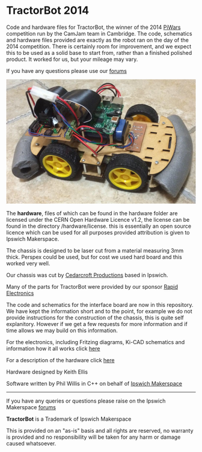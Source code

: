# TractorBot 2014
Code and hardware files for TractorBot, the winner of the 2014 [PiWars](http://piwars.org) competition run by the CamJam team in Cambridge. The code, schematics and hardware files provided are exactly as the robot ran on the day of the 2014 competition. There is certainly room for improvement, and we expect this to be used as a solid base to start from, rather than a finished polished product. It worked for us, but your mileage may vary.

If you have any questions please use our [forums](http://forums.ipswichmakerspace.com) 

![TractorBot](images/TractorBot.JPG "TractorBot")

The **hardware**, files of which can be found in the hardware folder are licensed under the CERN Open Hardware Licence v1.2, the license can be found in the directory /hardware/license. this is essentially an open source licence which can be used for all purposes provided attribution is given to Ipswich Makerspace.

The chassis is designed to be laser cut from a material measuring 3mm thick. Perspex could be used, but for cost we used hard board and this worked very well.

Our chassis was cut by [Cedarcroft Productions](http://www.cedarcroftproductions.com/) based in Ipswich.

Many of the parts for TractorBot were provided by our sponsor [Rapid Electronics](http://www.rapidonline.com/)

The code and schematics for the interface board are now in this repository.  We have kept the information short and to the point, for example we do not provide instructions for the construction of the chassis,  this is quite self explanitory.  However if we get a few requests for more information and if time allows we may build on this information.

For the electronics, including Fritzing diagrams, Ki-CAD schematics and information how it all works click [here](electronics/electronics.md)

For a description of the hardware click [here](hardware/hardware.md)

Hardware designed by Keith Ellis

Software written by Phil Willis in C++
on behalf of [Ipswich Makerspace](http://ipswichmakerspace.com)

----

If you have any queries or questions please raise on the Ipswich Makerspace [forums](http://forums.ipswichmakerspace.com/)

**TractorBot** is a Trademark of Ipswich Makerspace

This is provided on an "as-is" basis and all rights are reserved, no warranty is provided and no responsibility will be taken for any harm or damage caused whatsoever.
